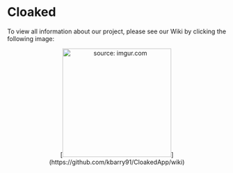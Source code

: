 # Cloaked
To view all information about our project, please see our Wiki by clicking the following image:



<p align="center">
  [<img src="https://i.imgur.com/3KkVkQ6.png" title="source: imgur.com" height =250/>](https://github.com/kbarry91/CloakedApp/wiki)
</p>
